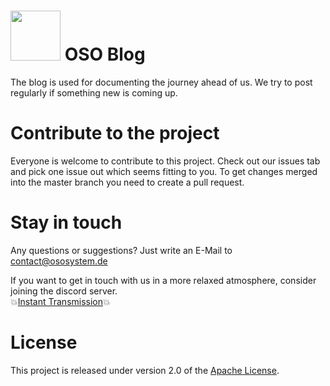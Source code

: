 # <img src="https://user-images.githubusercontent.com/19901781/46945965-8cb21700-d076-11e8-8c82-95af6b7388b3.png" width="80" height="80"> OSO Blog
The blog is used for documenting the journey ahead of us. We try to post regularly if something new is coming up. 

# Contribute to the project
Everyone is welcome to contribute to this project.
Check out our issues tab and pick one issue out which seems fitting to you.
To get changes merged into the master branch you need to create a pull request.

# Stay in touch
Any questions or suggestions? Just write an E-Mail to [contact@ososystem.de](mailto:contact@ososystem.de)

If you want to get in touch with us in a more relaxed atmosphere, consider joining the discord server.<br>
:boom:[Instant Transmission](https://discord.gg/3rBUjtm):boom:

# License
This project is released under version 2.0 of the [Apache License](LICENSE.md).